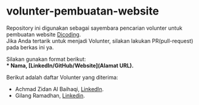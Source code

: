 # volunter-pembuatan-website
Repository ini digunakan sebagai sayembara pencarian volunter untuk pembuatan website [Dicoding](www.dicoding.com).<br>
Jika Anda tertarik untuk menjadi Volunter, silakan lakukan PR(pull-request) pada berkas ini ya.<br>

Silakan gunakan format berikut:<br>
**\* Nama, [LinkedIn/GitHub/Website](Alamat URL).**  

Berikut adalah daftar Volunter yang diterima:
* Achmad Zidan Al Baihaqi, [LinkedIn](https://www.linkedin.com/in/achmad-zidan-al-baihaqi-51162337b/).
* Gilang Ramadhan, [Linkedin](https://www.linkedin.com/in/gilang-adhan/).
